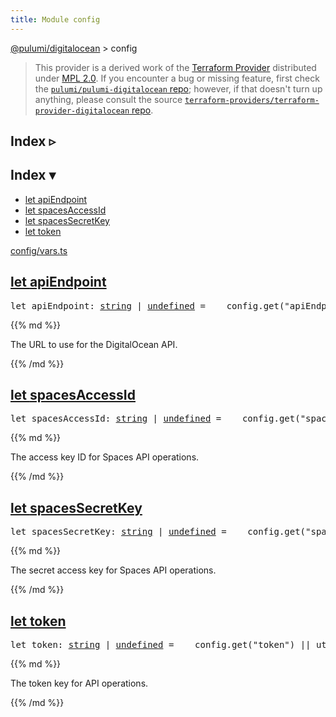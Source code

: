 ```yaml
---
title: Module config
---
```


<!-- WARNING: this page was generated by a tool. Do not edit it by hand. -->
<!-- To change it, please see https://github.com/pulumi/docs/tree/master/tools/tscdocgen. -->

<a href="../">@pulumi/digitalocean</a> &gt; config

> This provider is a derived work of the [Terraform Provider](https://github.com/terraform-providers/terraform-provider-digitalocean)
> distributed under [MPL 2.0](https://www.mozilla.org/en-US/MPL/2.0/). If you encounter a bug or missing feature,
> first check the [`pulumi/pulumi-digitalocean` repo](https://github.com/pulumi/pulumi-digitalocean/issues); however, if that doesn't turn up anything,
> please consult the source [`terraform-providers/terraform-provider-digitalocean` repo](https://github.com/terraform-providers/terraform-provider-digitalocean/issues).



<div class="toggleVisible">
<div class="collapsed">
<h2 class="pdoc-module-header toggleButton" title="Click to show Index">Index ▹</h2>
</div>
<div class="expanded">
<h2 class="pdoc-module-header toggleButton" title="Click to hide Index">Index ▾</h2>
<div class="pdoc-module-contents">
<ul>
<li><a href="#apiEndpoint">let apiEndpoint</a></li>
<li><a href="#spacesAccessId">let spacesAccessId</a></li>
<li><a href="#spacesSecretKey">let spacesSecretKey</a></li>
<li><a href="#token">let token</a></li>
</ul>

<a href="https://github.com/pulumi/pulumi-digitalocean/blob/2db63702e6e5b14f7d3fb0fcd0f1d430cc942cf0/sdk/nodejs/config/vars.ts">config/vars.ts</a> 
</div>
</div>
</div>


<h2 class="pdoc-module-header" id="apiEndpoint">
<a class="pdoc-member-name" href="https://github.com/pulumi/pulumi-digitalocean/blob/2db63702e6e5b14f7d3fb0fcd0f1d430cc942cf0/sdk/nodejs/config/vars.ts#L12">let <b>apiEndpoint</b></a>
</h2>
<div class="pdoc-module-contents">
<pre class="highlight"><span class='kd'>let</span> apiEndpoint: <span class='kd'><a href='https://developer.mozilla.org/en-US/docs/Web/JavaScript/Reference/Global_Objects/String'>string</a></span> | <span class='kd'><a href='https://developer.mozilla.org/en-US/docs/Web/JavaScript/Reference/Global_Objects/undefined'>undefined</a></span> = <span class='s2'> __config.get(&#34;apiEndpoint&#34;) || (utilities.getEnv(&#34;DIGITALOCEAN_API_URL&#34;) || &#34;https://api.digitalocean.com&#34;)</span>;</pre>
{{% md %}}

The URL to use for the DigitalOcean API.

{{% /md %}}
</div>
<h2 class="pdoc-module-header" id="spacesAccessId">
<a class="pdoc-member-name" href="https://github.com/pulumi/pulumi-digitalocean/blob/2db63702e6e5b14f7d3fb0fcd0f1d430cc942cf0/sdk/nodejs/config/vars.ts#L16">let <b>spacesAccessId</b></a>
</h2>
<div class="pdoc-module-contents">
<pre class="highlight"><span class='kd'>let</span> spacesAccessId: <span class='kd'><a href='https://developer.mozilla.org/en-US/docs/Web/JavaScript/Reference/Global_Objects/String'>string</a></span> | <span class='kd'><a href='https://developer.mozilla.org/en-US/docs/Web/JavaScript/Reference/Global_Objects/undefined'>undefined</a></span> = <span class='s2'> __config.get(&#34;spacesAccessId&#34;) || utilities.getEnv(&#34;SPACES_ACCESS_KEY_ID&#34;)</span>;</pre>
{{% md %}}

The access key ID for Spaces API operations.

{{% /md %}}
</div>
<h2 class="pdoc-module-header" id="spacesSecretKey">
<a class="pdoc-member-name" href="https://github.com/pulumi/pulumi-digitalocean/blob/2db63702e6e5b14f7d3fb0fcd0f1d430cc942cf0/sdk/nodejs/config/vars.ts#L20">let <b>spacesSecretKey</b></a>
</h2>
<div class="pdoc-module-contents">
<pre class="highlight"><span class='kd'>let</span> spacesSecretKey: <span class='kd'><a href='https://developer.mozilla.org/en-US/docs/Web/JavaScript/Reference/Global_Objects/String'>string</a></span> | <span class='kd'><a href='https://developer.mozilla.org/en-US/docs/Web/JavaScript/Reference/Global_Objects/undefined'>undefined</a></span> = <span class='s2'> __config.get(&#34;spacesSecretKey&#34;) || utilities.getEnv(&#34;SPACES_SECRET_ACCESS_KEY&#34;)</span>;</pre>
{{% md %}}

The secret access key for Spaces API operations.

{{% /md %}}
</div>
<h2 class="pdoc-module-header" id="token">
<a class="pdoc-member-name" href="https://github.com/pulumi/pulumi-digitalocean/blob/2db63702e6e5b14f7d3fb0fcd0f1d430cc942cf0/sdk/nodejs/config/vars.ts#L24">let <b>token</b></a>
</h2>
<div class="pdoc-module-contents">
<pre class="highlight"><span class='kd'>let</span> token: <span class='kd'><a href='https://developer.mozilla.org/en-US/docs/Web/JavaScript/Reference/Global_Objects/String'>string</a></span> | <span class='kd'><a href='https://developer.mozilla.org/en-US/docs/Web/JavaScript/Reference/Global_Objects/undefined'>undefined</a></span> = <span class='s2'> __config.get(&#34;token&#34;) || utilities.getEnv(&#34;DIGITALOCEAN_TOKEN&#34;)</span>;</pre>
{{% md %}}

The token key for API operations.

{{% /md %}}
</div>
